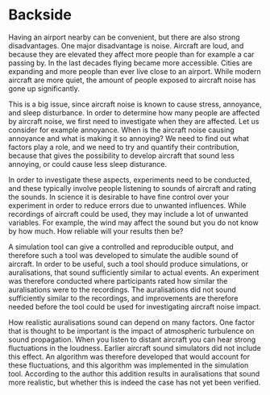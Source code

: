 # Backside

Having an airport nearby can be convenient, but there are also strong
disadvantages. One major disadvantage is noise. Aircraft are loud, and because
they are elevated they affect more people than for example a car passing by. In
the last decades flying became more accessible. Cities are expanding and more
people than ever live close to an airport. While modern aircraft are more quiet,
the amount of people exposed to aircraft noise has gone up significantly.

This is a big issue, since aircraft noise is known to cause stress, annoyance,
and sleep disturbance. In order to determine how many people are affected by
aircraft noise, we first need to investigate when they are affected. Let us
consider for example annoyance. When is the aircraft noise causing annoyance and
what is making it so annoying? We need to find out what factors play a role, and
we need to try and quantify their contribution, because that gives the
possibility to develop aircraft that sound less annoying, or could cause less
sleep disturance.

In order to investigate these aspects, experiments need to be conducted, and
these typically involve people listening to sounds of aircraft and rating the
sounds. In science it is desirable to have fine control over your experiment in
order to reduce errors due to unwanted influences. While recordings of aircraft
could be used, they may include a lot of unwanted variables. For example, the
wind may affect the sound but you do not know by how much. How reliable will
your results then be?

A simulation tool can give a controlled and reproducible output, and therefore
such a tool was developed to simulate the audible sound of aircraft. In order to
be useful, such a tool should produce simulations, or auralisations, that sound
sufficiently similar to actual events. An experiment was therefore conducted
where participants rated how similar the auralisations were to the recordings.
The auralisations did not sound sufficiently similar to the recordings, and
improvements are therefore needed before the tool could be used for
investigating aircraft noise impact.

How realistic auralisations sound can depend on many factors. One factor that is
thought to be important is the impact of atmospheric turbulence on sound
propagation. When you listen to distant aircraft you can hear strong
fluctuations in the loudness. Earlier aircraft sound simulators did not include
this effect. An algorithm was therefore developed that would account for these
fluctuations, and this algorithm was implemented in the simulation tool.
According to the author this addition results in auralisations that sound more
realistic, but whether this is indeed the case has not yet been verified.
